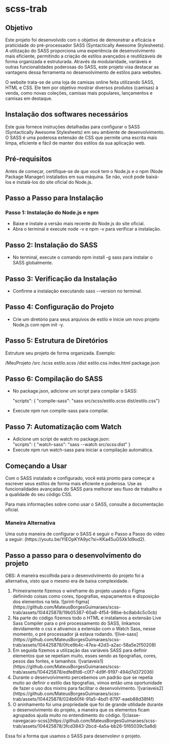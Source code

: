 # scss-trab

## Objetivo

<p>
    Este projeto foi desenvolvido com o objetivo de demonstrar a eficácia e praticidade do pré-processador SASS (Syntactically Awesome Stylesheets). A utilização do SASS proporciona uma experiência de desenvolvimento mais eficiente, permitindo a criação de estilos avançados e reutilizáveis de forma organizada e estruturada. Através da modularidade, variáveis e outras funcionalidades poderosas do SASS, este projeto visa destacar as vantagens dessa ferramenta no desenvolvimento de estilos para websites. 
</p>

<p>
    O website trata-se de uma loja de camisas online feita utilizando SASS, HTML e CSS. Ele tem por objetivo mostrar diversos produtos (camisas) à venda, como novas coleções, camisas mais populares, lançamentos e camisas em destaque.
</p>

## Instalação dos softwares necessários

<p>
    Este guia fornece instruções detalhadas para configurar o SASS (Syntactically Awesome Stylesheets) em seu ambiente de desenvolvimento. O SASS é uma poderosa extensão de CSS que permite uma escrita mais limpa, eficiente e fácil de manter dos estilos da sua aplicação web.
</p>

<h2>
    Pré-requisitos
</h2>

<p>
    Antes de começar, certifique-se de que você tem o Node.js e o npm (Node Package Manager) instalados em sua máquina. Se não, você pode baixá-los e instalá-los do site oficial do Node.js.
</p>

<h2>
    Passo a Passo para Instalação
</h2>

<h3>
    Passo 1: Instalação do Node.js e npm
</h3>

<ul>
    <li>Baixe e instale a versão mais recente do Node.js do site oficial.</li>
    <li>Abra o terminal e execute node -v e npm -v para verificar a instalação.</li>
</ul>

<h2>
    Passo 2: Instalação do SASS
</h2>

<ul>
    <li>No terminal, execute o comando npm install -g sass para instalar o SASS globalmente.</li>
</ul>

<h2>
    Passo 3: Verificação da Instalação
</h2>

<ul>
    <li>Confirme a instalação executando sass --version no terminal.</li>
</ul>

<h2>Passo 4: Configuração do Projeto</h2>

<ul>
    <li>Crie um diretório para seus arquivos de estilo e inicie um novo projeto Node.js com npm init -y.</li>
</ul>

<h2>Passo 5: Estrutura de Diretórios</h2>

<p>Estruture seu projeto de forma organizada. Exemplo: </p>
<p>/MeuProjeto
  /src
    /scss
      estilo.scss
  /dist
    estilo.css
  index.html
  package.json</p>

  <h2>Passo 6: Compilação do SASS</h2>

  <ul>
      <li>No package.json, adicione um script para compilar o SASS:</li>
      <p>"scripts": {
      "compile-sass": "sass src/scss/estilo.scss dist/estilo.css"}</p>
        <li>Execute npm run compile-sass para compilar.</li>
  </ul>

<h2>
    Passo 7: Automatização com Watch
</h2>

<ul>
    <li>Adicione um script de watch no package.json:</li>
    "scripts": {
  "watch-sass": "sass --watch src/scss:dist"
}
    <li>Execute npm run watch-sass para iniciar a compilação automática.</li>
</ul>

<h2>Começando a Usar</h2>

<p>Com o SASS instalado e configurado, você está pronto para começar a escrever seus estilos de forma mais eficiente e poderosa. Use as funcionalidades avançadas do SASS para melhorar seu fluxo de trabalho e a qualidade do seu código CSS.</p>
<p>Para mais informações sobre como usar o SASS, consulte a documentação oficial.</p>

<h3>Maneira Alternativa</h3> 

<p>Uma outra maneira de configurar o SASS é seguir o Passo a Passo do vídeo a seguir: (https://youtu.be/YIEOpKYA9yc?si=KKa45uG5Xk1d9od2). </p>

## Passo a passo para o desenvolvimento do projeto
<p>OBS: A maneira escolhida para o desenvolvimento do projeto foi a alternativa, visto que o mesmo era de baixa complexidade.</p>
<ol>
    <li>
        Primeiramente fizemos o wireframe do projeto usando o Figma definindo coisas como cores, tipografias, espaçamentos e disposição dos elementos na tela. 
        ![print-figma](https://github.com/MateusBorgesGuimaraes/scss-trab/assets/104425878/19b05387-60a8-4f54-98be-bc8ab4c5c0cb)
    </li>
    <li>
        Na parte do código fizemos todo o HTML e instalamos a extensão Live Sass Compiler para o pré processamento do SASS, linkamos devidamente o css e ativamos a extensão com o Watch Sass, nesse momento, o pré processador já estava rodando.
        ![live-sass](https://github.com/MateusBorgesGuimaraes/scss-trab/assets/104425878/0fce9b4c-47ea-42d3-a2ac-58a5e2f50208)
    </li>
    <li>
        Em seguida fizemos a utilização das variáveis SASS para definir elementos que se repetiam muito, esses sendo as tipografias, cores, pesos das fontes, e tamanhos.
        ![variaveis1](https://github.com/MateusBorgesGuimaraes/scss-trab/assets/104425878/edfe8fd6-c0f7-4d9f-9197-494d7d372036)
    </li>
    <li>
        Durante o desenvolvimento percebemos um padrão que se repetia muito ao definir o estilo das tipografias, vimos então uma oportunidade de fazer o uso dos mixins para facilitar o desenvolvimento.
        ![variaveis2](https://github.com/MateusBorgesGuimaraes/scss-trab/assets/104425878/024b60f4-91a5-4bd1-8797-eaeb88d38f4f)
    </li>
    <li>
        O aninhamento foi uma propriedade que foi de grande utilidade durante o desenvolvimento do projeto, a maneira que os elementos ficam agrupados ajuda muito no entendimento do código.
        ![classe-navegacao-scss](https://github.com/MateusBorgesGuimaraes/scss-trab/assets/104425878/3fcd3843-2bcd-4a5a-bb26-5f65039c5a8d)
    </li>
</ol>

<p>Essa foi a forma que usamos o SASS para desenvolevr o projeto.</p>
